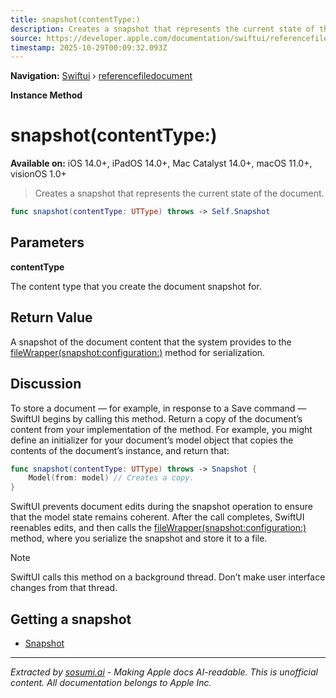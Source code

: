 ```yaml
---
title: snapshot(contentType:)
description: Creates a snapshot that represents the current state of the document.
source: https://developer.apple.com/documentation/swiftui/referencefiledocument/snapshot(contenttype:)
timestamp: 2025-10-29T00:09:32.093Z
---
```


**Navigation:** [Swiftui](/documentation/swiftui) › [referencefiledocument](/documentation/swiftui/referencefiledocument)

**Instance Method**

# snapshot(contentType:)

**Available on:** iOS 14.0+, iPadOS 14.0+, Mac Catalyst 14.0+, macOS 11.0+, visionOS 1.0+

> Creates a snapshot that represents the current state of the document.

```swift
func snapshot(contentType: UTType) throws -> Self.Snapshot
```

## Parameters

**contentType**

The content type that you create the document snapshot for.



## Return Value

A snapshot of the document content that the system provides to the [fileWrapper(snapshot:configuration:)](/documentation/swiftui/referencefiledocument/filewrapper(snapshot:configuration:)) method for serialization.

## Discussion

To store a document — for example, in response to a Save command — SwiftUI begins by calling this method. Return a copy of the document’s content from your implementation of the method. For example, you might define an initializer for your document’s model object that copies the contents of the document’s instance, and return that:

```swift
func snapshot(contentType: UTType) throws -> Snapshot {
    Model(from: model) // Creates a copy.
}
```

SwiftUI prevents document edits during the snapshot operation to ensure that the model state remains coherent. After the call completes, SwiftUI reenables edits, and then calls the [fileWrapper(snapshot:configuration:)](/documentation/swiftui/referencefiledocument/filewrapper(snapshot:configuration:)) method, where you serialize the snapshot and store it to a file.

> [!NOTE]
> SwiftUI calls this method on a background thread. Don’t make user interface changes from that thread.

## Getting a snapshot

- [Snapshot](/documentation/swiftui/referencefiledocument/snapshot)

---

*Extracted by [sosumi.ai](https://sosumi.ai) - Making Apple docs AI-readable.*
*This is unofficial content. All documentation belongs to Apple Inc.*

